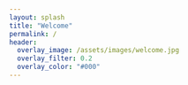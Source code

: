 ```yaml
---
layout: splash
title: "Welcome"
permalink: /
header:
  overlay_image: /assets/images/welcome.jpg
  overlay_filter: 0.2
  overlay_color: "#000"
---
```

